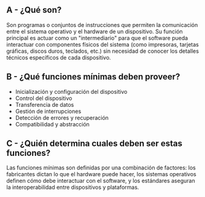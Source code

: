 ## A - ¿Qué son?

Son programas o conjuntos de instrucciones que permiten la comunicación entre el sistema operativo y el hardware de un dispositivo. Su función principal es actuar como un "intermediario" para que el software pueda interactuar con componentes físicos del sistema (como impresoras, tarjetas gráficas, discos duros, teclados, etc.) sin necesidad de conocer los detalles técnicos específicos de cada dispositivo.

## B - ¿Qué funciones mínimas deben proveer?

- Inicialización y configuración del dispositivo
- Control del dispositivo
- Transferencia de datos
- Gestión de interrupciones
- Detección de errores y recuperación
- Compatibilidad y abstracción

## C - ¿Quién determina cuales deben ser estas funciones?

Las funciones mínimas son definidas por una combinación de factores: los fabricantes dictan lo que el hardware puede hacer, los sistemas operativos definen cómo debe interactuar con el software, y los estándares aseguran la interoperabilidad entre dispositivos y plataformas.

